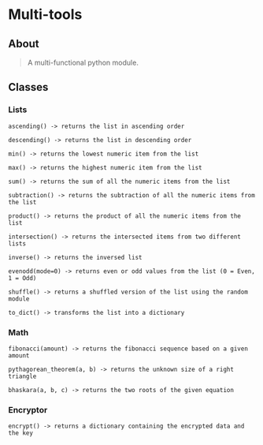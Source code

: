 # Multi-tools

## About
> A multi-functional python module.

## Classes

### Lists
`ascending() -> returns the list in ascending order`

`descending() -> returns the list in descending order`

`min() -> returns the lowest numeric item from the list`

`max() -> returns the highest numeric item from the list`

`sum() -> returns the sum of all the numeric items from the list`

`subtraction() -> returns the subtraction of all the numeric items from the list`

`product() -> returns the product of all the numeric items from the list`

`intersection() -> returns the intersected items from two different lists`

`inverse() -> returns the inversed list`

`evenodd(mode=0) -> returns even or odd values from the list (0 = Even, 1 = Odd)`

`shuffle() -> returns a shuffled version of the list using the random module`

`to_dict() -> transforms the list into a dictionary`

### Math
`fibonacci(amount) -> returns the fibonacci sequence based on a given amount`

`pythagorean_theorem(a, b) -> returns the unknown size of a right triangle`

`bhaskara(a, b, c) -> returns the two roots of the given equation`

### Encryptor
`encrypt() -> returns a dictionary containing the encrypted data and the key`